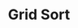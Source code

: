 ---
id: 15
title: Grid Sort
caption: Custom Code
url: http://yhh2.dothome.co.kr/sort/
category: Etc
role: My part - 100%
device: PC, Mobile
size: small
---
